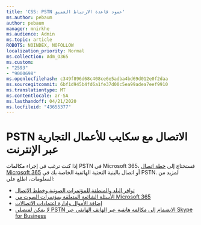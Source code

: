 ```yaml
---
title: 'CSS: PSTN عمود قاعدة الارتباط العميق'
ms.author: pebaum
author: pebaum
manager: mnirkhe
ms.audience: Admin
ms.topic: article
ROBOTS: NOINDEX, NOFOLLOW
localization_priority: Normal
ms.collection: Adm_O365
ms.custom:
- "2593"
- "9000698"
ms.openlocfilehash: c349f896d68c408ce6e5adba4bd69d012e0f2daa
ms.sourcegitcommit: 6bf1d945b4fd6a1fe37d00c5ea99adea7eef9910
ms.translationtype: MT
ms.contentlocale: ar-SA
ms.lasthandoff: 04/21/2020
ms.locfileid: "43655377"
---
```

# <a name="pstn-calling-with-skype-for-business-online"></a>PSTN الاتصال مع سكايب للأعمال التجارية عبر الإنترنت

إذا كنت ترغب في إجراء مكالمات PSTN في Microsoft 365، فستحتاج إلى [خطة اتصال Microsoft 365](https://docs.microsoft.com/microsoftteams/what-is-phone-system-in-office-365#more-about-calling-plans) أو اتصال بالبنية التحتية الهاتفية الخاصة بك في PSTN. لمزيد من المعلومات، اطلع على:

- [توافر البلد والمنطقة للمؤتمرات الصوتية وخطط الاتصال](https://docs.microsoft.com/microsoftteams/country-and-region-availability-for-audio-conferencing-and-calling-plans/country-and-region-availability-for-audio-conferencing-and-calling-plans)
- [الأسئلة الشائعة المتعلقة بمؤتمرات الصوت من Microsoft 365](https://docs.microsoft.com/microsoftteams/audio-conferencing-common-questions)
- [إضافة الأموال وإدارة اعتمادات الاتصالات](https://docs.microsoft.com/microsoftteams/add-funds-and-manage-communications-credits)
- [لا يمكن لمتصلي PSTN الانضمام إلى مكالمة هاتفية عبر الهاتف الهاتفي عبر Skype for Business](https://docs.microsoft.com/SkypeForBusiness/troubleshoot/online-conferencing/pstn-callers-cant-join-dial-in-call)
